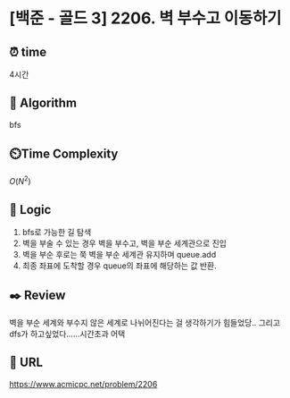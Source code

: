 # [백준 - 골드 3] 2206. 벽 부수고 이동하기

## ⏰  **time**

4시간

## :pushpin: **Algorithm**
bfs

## ⏲️**Time Complexity**

$O(N^2)$

## :round_pushpin: **Logic**
1. bfs로 가능한 길 탐색
2. 벽을 부술 수 있는 경우 벽을 부수고, 벽을 부순 세계관으로 진입
3. 벽을 부순 후로는 쭉 벽을 부순 세계관 유지하며 queue.add
4. 최종 좌표에 도착할 경우 queue의 좌표에 해당하는 값 반환.

## :black_nib: **Review**
벽을 부순 세계와 부수지 않은 세계로 나뉘어진다는 걸 생각하기가 힘들었당..
그리고 dfs가 하고싶었다......시간초과 어택
 
## 📡 **URL**
https://www.acmicpc.net/problem/2206
